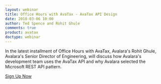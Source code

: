 ```yaml
---
layout: webinar
title: Office Hours with AvaTax - AvaTax API Design
date: 2018-03-06 10:00
author: Ted Spence and Rohit Ghule
comments: true
product: avatax
doctype: webinar
---
```


In the latest installment of Office Hours with AvaTax, Avalara's Rohit Ghule, Avalara's Senior Director of Engineering, will discuss how Avalara's development team uses the AvaTax API and why Avalara selected the Microsoft REST API pattern.

<p class="btn-callout"><a href="https://attendee.gotowebinar.com/register/7338935938857814019" role="button">Sign Up Now</a></p>
